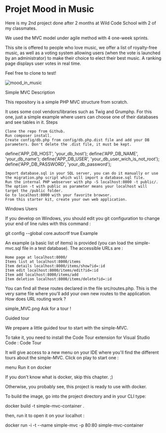 # Projet Mood in Music

Here is my 2nd project done after 2 months at Wild Code School with 2 of my classmates.

We used the MVC model under agile method with 4 one-week sprints.

This site is offered to people who love music, we offer a list of royalty-free music, as well as a voting system allowing users (when the vote is launched by an administrator) to make their choice to elect their best music. A ranking page displays user votes in real time.

Feel free to clone to test!

![mood_in_music](https://user-images.githubusercontent.com/76404051/167297560-2e90f41f-06bf-4a78-a2b6-3d7064c31d71.png)



Simple MVC
Description

This repository is a simple PHP MVC structure from scratch.

It uses some cool vendors/libraries such as Twig and Grumphp. For this one, just a simple example where users can choose one of their databases and see tables in it.
Steps

    Clone the repo from Github.
    Run composer install.
    Create config/db.php from config/db.php.dist file and add your DB parameters. Don't delete the .dist file, it must be kept.

define('APP_DB_HOST', 'your_db_host');
define('APP_DB_NAME', 'your_db_name');
define('APP_DB_USER', 'your_db_user_wich_is_not_root');
define('APP_DB_PASSWORD', 'your_db_password');

    Import database.sql in your SQL server, you can do it manually or use the migration.php script which will import a database.sql file.
    Run the internal PHP webserver with php -S localhost:8000 -t public/. The option -t with public as parameter means your localhost will target the /public folder.
    Go to localhost:8000 with your favorite browser.
    From this starter kit, create your own web application.

Windows Users

If you develop on Windows, you should edit you git configuration to change your end of line rules with this command :

git config --global core.autocrlf true
Example

An example (a basic list of items) is provided (you can load the simple-mvc.sql file in a test database). The accessible URLs are :

    Home page at localhost:8000/
    Items list at localhost:8000/items
    Item details localhost:8000/items/show?id=:id
    Item edit localhost:8000/items/edit?id=:id
    Item add localhost:8000/items/add
    Item deletion localhost:8000/items/delete?id=:id

You can find all these routes declared in the file src/routes.php. This is the very same file where you'll add your own new routes to the application.
How does URL routing work ?

simple_MVC.png
Ask for a tour !

Guided tour

We prepare a little guided tour to start with the simple-MVC.

To take it, you need to install the Code Tour extension for Visual Studio Code : Code Tour

It will give access to a new menu on your IDE where you'll find the different tours about the simple-MVC. Click on play to start one :

menu
Run it on docker

If you don't know what is docker, skip this chapter. ;)

Otherwise, you probably see, this project is ready to use with docker.

To build the image, go into the project directory and in your CLI type:

docker build -t simple-mvc-container .

then, run it to open it on your localhot :

docker run -i -t --name simple-mvc  -p 80:80 simple-mvc-container


